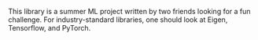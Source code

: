 This library is a summer ML project written by two friends looking for a fun challenge. For industry-standard libraries, one should look at Eigen, Tensorflow, and PyTorch.
